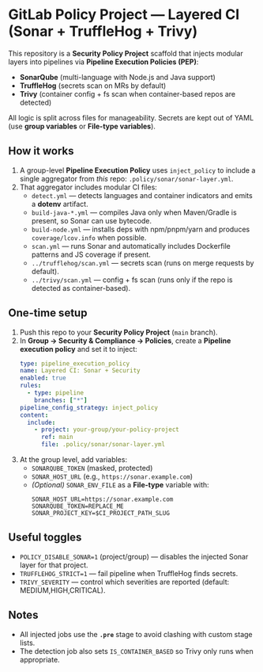 # GitLab Policy Project — Layered CI (Sonar + TruffleHog + Trivy)

This repository is a **Security Policy Project** scaffold that injects modular layers into pipelines via **Pipeline Execution Policies (PEP)**:
- **SonarQube** (multi-language with Node.js and Java support)
- **TruffleHog** (secrets scan on MRs by default)
- **Trivy** (container config + fs scan when container-based repos are detected)

All logic is split across files for manageability. Secrets are kept out of YAML (use **group variables** or **File-type variables**).

## How it works
1. A group-level **Pipeline Execution Policy** uses `inject_policy` to include a single aggregator from *this* repo: `.policy/sonar/sonar-layer.yml`.
2. That aggregator includes modular CI files:
   - `detect.yml` — detects languages and container indicators and emits a **dotenv** artifact.
   - `build-java-*.yml` — compiles Java only when Maven/Gradle is present, so Sonar can use bytecode.
   - `build-node.yml` — installs deps with npm/pnpm/yarn and produces `coverage/lcov.info` when possible.
   - `scan.yml` — runs Sonar and automatically includes Dockerfile patterns and JS coverage if present.
   - `../trufflehog/scan.yml` — secrets scan (runs on merge requests by default).
   - `../trivy/scan.yml` — config + fs scan (runs only if the repo is detected as container-based).

## One-time setup
1. Push this repo to your **Security Policy Project** (`main` branch).
2. In **Group → Security & Compliance → Policies**, create a **Pipeline execution policy** and set it to inject:
   ```yaml
   type: pipeline_execution_policy
   name: Layered CI: Sonar + Security
   enabled: true
   rules:
     - type: pipeline
       branches: ["*"]
   pipeline_config_strategy: inject_policy
   content:
     include:
       - project: your-group/your-policy-project
         ref: main
         file: .policy/sonar/sonar-layer.yml
   ```
3. At the group level, add variables:
   - `SONARQUBE_TOKEN` (masked, protected)
   - `SONAR_HOST_URL` (e.g., `https://sonar.example.com`)
   - *(Optional)* `SONAR_ENV_FILE` as a **File-type** variable with:
     ```
     SONAR_HOST_URL=https://sonar.example.com
     SONARQUBE_TOKEN=REPLACE_ME
     SONAR_PROJECT_KEY=$CI_PROJECT_PATH_SLUG
     ```

## Useful toggles
- `POLICY_DISABLE_SONAR=1` (project/group) — disables the injected Sonar layer for that project.
- `TRUFFLEHOG_STRICT=1` — fail pipeline when TruffleHog finds secrets.
- `TRIVY_SEVERITY` — control which severities are reported (default: MEDIUM,HIGH,CRITICAL).

## Notes
- All injected jobs use the **`.pre`** stage to avoid clashing with custom stage lists.
- The detection job also sets `IS_CONTAINER_BASED` so Trivy only runs when appropriate.
